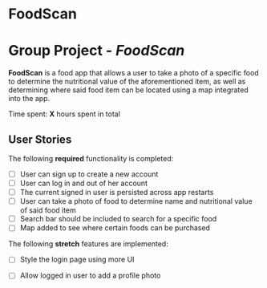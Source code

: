 # FoodScan
# Group Project - *FoodScan*

**FoodScan** is a food app that allows a user to take a photo of a specific food to determine the nutritional value of the aforementioned item, as well as determining where said food item can be located using a map integrated into the app.

Time spent: **X** hours spent in total

## User Stories

The following **required** functionality is completed:

- [ ] User can sign up to create a new account
- [ ] User can log in and out of her account
- [ ] The current signed in user is persisted across app restarts
- [ ] User can take a photo of food to determine name and nutritional value of said food item
- [ ] Search bar should be included to search for a specific food
- [ ] Map added to see where certain foods can be purchased

The following **stretch** features are implemented:

- [ ] Style the login page using more UI
- [ ] Allow logged in user to add a profile photo

